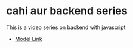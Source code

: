 # cahi aur backend series 

This is a video series on backend with javascript

- [Model Link](https://app.eraser.io/workspace/YtPqZ1VogxGy1jzIDkzj)